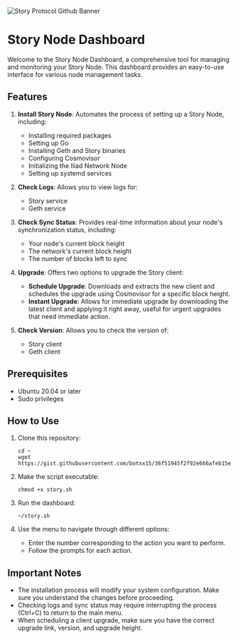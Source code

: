 ![Story Protocol Github Banner](https://github.com/user-attachments/assets/51fe2eef-9e7d-4550-9b85-870c4e98117c)
# Story Node Dashboard

Welcome to the Story Node Dashboard, a comprehensive tool for managing and monitoring your Story Node. This dashboard provides an easy-to-use interface for various node management tasks.

## Features

1. **Install Story Node**: Automates the process of setting up a Story Node, including:
   - Installing required packages
   - Setting up Go
   - Installing Geth and Story binaries
   - Configuring Cosmovisor
   - Initializing the Iliad Network Node
   - Setting up systemd services

2. **Check Logs**: Allows you to view logs for:
   - Story service
   - Geth service

3. **Check Sync Status**: Provides real-time information about your node's synchronization status, including:
   - Your node's current block height
   - The network's current block height
   - The number of blocks left to sync

4. **Upgrade**: Offers two options to upgrade the Story client:
   - **Schedule Upgrade**: Downloads and extracts the new client and schedules the upgrade using Cosmovisor for a specific block height.
   - **Instant Upgrade**: Allows for immediate upgrade by downloading the latest client and applying it right away, useful for urgent upgrades that need immediate action.

5. **Check Version**: Allows you to check the version of:
   - Story client
   - Geth client

## Prerequisites

- Ubuntu 20.04 or later
- Sudo privileges

## How to Use

1. Clone this repository:
   ```
   cd ~
   wget https://gist.githubusercontent.com/botxx15/36f51945f2f92e666afeb15ec7a97f95/raw/story.sh
   ```

2. Make the script executable:
   ```
   chmod +x story.sh
   ```

3. Run the dashboard:
   ```
   ~/story.sh
   ```

4. Use the menu to navigate through different options:
   - Enter the number corresponding to the action you want to perform.
   - Follow the prompts for each action.

## Important Notes

- The installation process will modify your system configuration. Make sure you understand the changes before proceeding.
- Checking logs and sync status may require interrupting the process (Ctrl+C) to return to the main menu.
- When scheduling a client upgrade, make sure you have the correct upgrade link, version, and upgrade height.